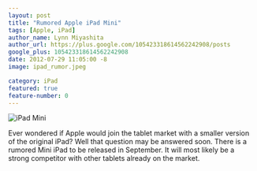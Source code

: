 ```yaml
---
layout: post
title: "Rumored Apple iPad Mini"
tags: [Apple, iPad]
author_name: Lynn Miyashita
author_url: https://plus.google.com/105423318614562242908/posts
google_plus: 105423318614562242908
date: 2012-07-29 11:05:00 -8
image: ipad_rumor.jpeg

category: iPad
featured: true
feature-number: 0
---
```

<img class="post-image" src="{{site.url}}/images/ipad_rumor.jpeg" title="iPad Mini">

Ever wondered if Apple would join the tablet market with a smaller version of the original iPad? Well that question may be answered soon. There is a rumored Mini iPad to be released in September. It will most likely be a strong competitor with other tablets already on the market.